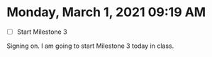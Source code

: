 # Monday, March  1, 2021 09:19 AM
- [ ] Start Milestone 3

Signing on. I am going to start Milestone 3 today in class.

